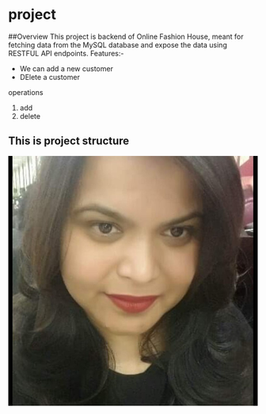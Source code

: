 # project
##Overview
This project is backend of Online Fashion House, meant for fetching data from the MySQL database and expose the data using RESTFUL API endpoints.
Features:-
  * We can add a new customer
  * DElete a customer

operations
   1. add
   2. delete
## This is project structure 
<img src="images/MyPic.jpg">

